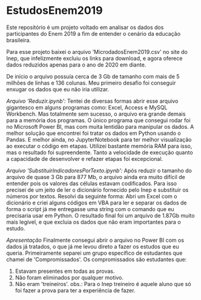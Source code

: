 # EstudosEnem2019
Este repositório é um projeto voltado em analisar os dados dos participantes do Enem 2019 a fim de entender o cenário da educação brasileira.

Para esse projeto baixei o arquivo 'MicrodadosEnem2019.csv' no site do Inep, que infelizmente excluiu os links para download, e agora oferece dados reduzidos apenas para o ano de 2020 em diante.

De início o arquivo possuía cerca de 3 Gb de tamanho com mais de 5 milhões de linhas e 136 colunas. Meu primeiro desafio foi conseguir enxugar os dados que eu não iria utilizar.

*Arquivo 'Reduzir.ipynb':*
Tentei de diversas formas abrir esse arquivo gigantesco em alguns programas como: Excel, Access e MySQL Workbench. Mas totalmente sem sucesso, o arquivo era grande demais para a memória dos programas.
O único programa que consegui rodar foi no Microsoft Power BI, mas com muita lentidão para manipular os dados.
A melhor solução que encontrei foi tratar os dados em Python usando o Pandas. E melhor ainda, no JupyterNotebook para ter melhor visualização ao executar o código em etapas.
Utilizei bastante memória RAM para isso, mas o resultado foi supreendente. Tanto a velocidade de execução quanto a capacidade de desenvolver e refazer etapas foi excepcional.

*Arquivo 'SubstituirIndicadoresPorTexto.ipynb':*
Após reduzir o tamanho do arquivo de quase 3 Gb para 877 Mb, o arquivo ainda era muito difícil de entender pois os valores das células estavam codificados. Para isso precisei de um jeito de ler o dicionário fornecido pelo Inep e substituir os números por textos.
Resolvi da seguinte forma:
Abri um Excel com o dicionário e criei alguns códigos em VBA para ler e separar os dados de forma o script já me entregasse uma string com o comando que eu precisaria usar em Python.
O resultado final foi um arquivo de 1.87Gb muito mais legível, e que excluia os dados que não eram importantes para o estudo.

*Apresentação*
Finalmente consegui abrir o arquivo no Power BI com os dados já tratados, o que já me levou direto a fazer os estudos que eu queria.
Primeiramente separei um grupo específico de estudantes que chamei de 'Compromissados'. Os compromissados são estudantes que:
1) Estavam presentes em todas as provas.
2) Não foram eliminados por qualquer motivo.
3) Não eram 'treineiros'. obs.: Para o Inep treineiro é aquele aluno que só foi fazer a prova para ter a experiência de fazer.

